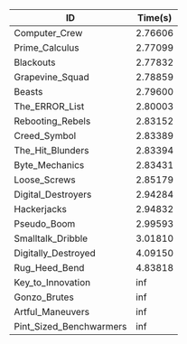 |ID|Time(s)|
|-|-|
|Computer_Crew|2.76606|
|Prime_Calculus|2.77099|
|Blackouts|2.77832|
|Grapevine_Squad|2.78859|
|Beasts|2.79600|
|The_ERROR_List|2.80003|
|Rebooting_Rebels|2.83152|
|Creed_Symbol|2.83389|
|The_Hit_Blunders|2.83394|
|Byte_Mechanics|2.83431|
|Loose_Screws|2.85179|
|Digital_Destroyers|2.94284|
|Hackerjacks|2.94832|
|Pseudo_Boom|2.99593|
|Smalltalk_Dribble|3.01810|
|Digitally_Destroyed|4.09150|
|Rug_Heed_Bend|4.83818|
|Key_to_Innovation|inf|
|Gonzo_Brutes|inf|
|Artful_Maneuvers|inf|
|Pint_Sized_Benchwarmers|inf|
